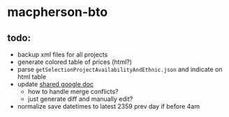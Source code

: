# macpherson-bto

## todo:

* backup xml files for all projects
* generate colored table of prices (html?)
* parse `getSelectionProjectAvailabilityAndEthnic.json` and indicate on html table
* update [shared google doc](https://docs.google.com/spreadsheets/d/1ahbAXvuamz2PB1COGx2dWjIV8BN75bqYL_KmgdHkWKk)
  * how to handle merge conflicts?
  * just generate diff and manually edit?
* normalize save datetimes to latest 2359 prev day if before 4am
